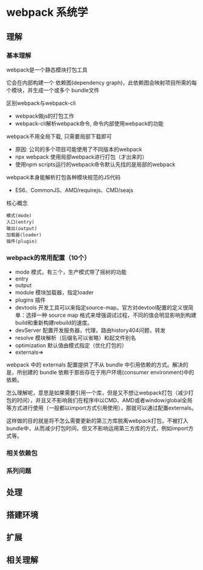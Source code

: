 # webpack 系统学

## 理解

### 基本理解

webpack是一个静态模块打包工具

它会在内部构建一个 依赖图(dependency graph)，此依赖图会映射项目所需的每个模块，并生成一个或多个 bundle文件

区别webpack与webpack-cli

* webpack做js的打包工作
* webpack-cli解析webpack命令, 命令内部使用webpack的功能

webpack不用全局下载, 只需要局部下载即可

* 原因: 公司的多个项目可能使用了不同版本的webpack
* npx webpack 使用局部webpack进行打包（才出来的）
* 使用npm scripts运行的webpack命令默认先找的是局部的webpack

webpack本身能解析打包各种模块规范的JS代码

* ES6、CommonJS、AMD/requirejs、CMD/seajs

核心概念

    模式(mode)
    入口(entry)
    输出(output)
    加载器(loader)
    插件(plugin)

### webpack的常用配置（10个）

* mode 模式，有三个，生产模式带了摇树的功能
* entry
* output
* module 模块加载器，指定loader
* plugins 插件
* devtools 开发工具可以来指定source-map。官方对devtool配置的定义很简单：选择一种 source map 格式来增强调试过程，不同的值会明显影响到构建build和重新构建rebuild的速度。
* devServer 配置开发服务器，代理，路由history404问题，转发
* resolve 模块解析（后缀名可以省略）和起文件别名
* optimization 默认值由模式指定（优化打包的）
* externals=>

webpack 中的 externals 配置提供了不从 bundle 中引用依赖的方式。解决的是，所创建的 bundle 依赖于那些存在于用户环境(consumer environment)中的依赖。

怎么理解呢，意思是如果需要引用一个库，但是又不想让webpack打包（减少打包的时间），并且又不影响我们在程序中以CMD、AMD或者window/global全局等方式进行使用（一般都以import方式引用使用），那就可以通过配置externals。

这样做的目的就是将不怎么需要更新的第三方库脱离webpack打包，不被打入bundle中，从而减少打包时间，但又不影响运用第三方库的方式，例如import方式等。

### 相关依赖包

### 系列问题

## 处理

## 搭建环境

## 扩展

## 相关理解
